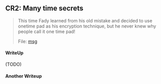 ## CR2: Many time secrets

> This time Fady learned from his old mistake and decided to use onetime pad as his encryption technique, but he never knew why people call it one time pad!
>
>  File: [msg](https://github.com/TraiOi/CTF_WriteUp/blob/master/2017/AlexCTF/Cryptography/lib/msg)

#### WriteUp

(TODO)

#### Another Writeup
